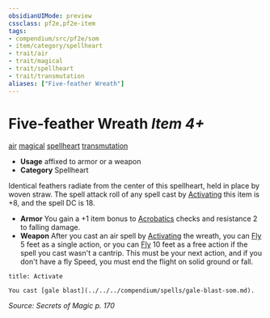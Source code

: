 ```yaml
---
obsidianUIMode: preview
cssclass: pf2e,pf2e-item
tags:
- compendium/src/pf2e/som
- item/category/spellheart
- trait/air
- trait/magical
- trait/spellheart
- trait/transmutation
aliases: ["Five-feather Wreath"]
---
```

# Five-feather Wreath *Item 4+*  
[air](../../../rules/traits/air.md)  [magical](../../../rules/traits/magical.md)  [spellheart](../../../rules/traits/spellheart-som.md)  [transmutation](../../../rules/traits/transmutation.md)  

- **Usage** affixed to armor or a weapon
- **Category** Spellheart

Identical feathers radiate from the center of this spellheart, held in place by woven straw. The spell attack roll of any spell cast by [Activating](../../../rules/actions/activate-an-item.md) this item is +8, and the spell DC is 18.

- **Armor** You gain a +1 item bonus to [Acrobatics](../../skills.md#Acrobatics) checks and resistance 2 to falling damage.
- **Weapon** After you cast an air spell by [Activating](../../../rules/actions/activate-an-item.md) the wreath, you can [Fly](../../../rules/actions/fly.md) 5 feet as a single action, or you can [Fly](../../../rules/actions/fly.md) 10 feet as a free action if the spell you cast wasn't a cantrip. This must be your next action, and if you don't have a fly Speed, you must end the flight on solid ground or fall.

```ad-embed-ability
title: Activate

You cast [gale blast](../../../compendium/spells/gale-blast-som.md).
```

*Source: Secrets of Magic p. 170*
